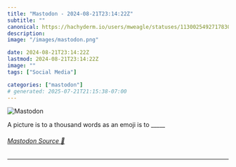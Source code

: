```yaml
---
title: "Mastodon - 2024-08-21T23:14:22Z"
subtitle: ""
canonical: https://hachyderm.io/users/mweagle/statuses/113002549271783088
description:
image: "/images/mastodon.png"

date: 2024-08-21T23:14:22Z
lastmod: 2024-08-21T23:14:22Z
image: ""
tags: ["Social Media"]

categories: ["mastodon"]
# generated: 2025-07-21T21:15:38-07:00
---
```

![Mastodon](/images/mastodon.png)

<p>A picture is to a thousand words as an emoji is to _____</p>


###### [Mastodon Source 🐘](https://hachyderm.io/@mweagle/113002549271783088)

___
